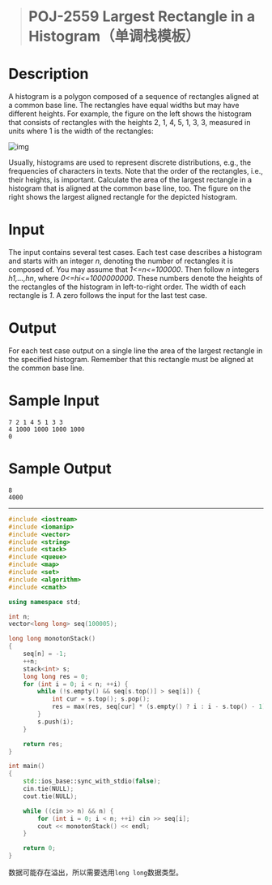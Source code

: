 > # POJ-2559 Largest Rectangle in a Histogram（单调栈模板）

# Description

A histogram is a polygon composed of a sequence of rectangles aligned at a common base line. The rectangles have equal widths but may have different heights. For example, the figure on the left shows the histogram that consists of rectangles with the heights 2, 1, 4, 5, 1, 3, 3, measured in units where 1 is the width of the rectangles:

![img](https://vj.z180.cn/45660aba95464e61adfbbcc7cea2c44c?v=1588550995)

Usually, histograms are used to represent discrete distributions, e.g., the frequencies of characters in texts. Note that the order of the rectangles, i.e., their heights, is important. Calculate the area of the largest rectangle in a histogram that is aligned at the common base line, too. The figure on the right shows the largest aligned rectangle for the depicted histogram.

# Input

The input contains several test cases. Each test case describes a histogram and starts with an integer *n*, denoting the number of rectangles it is composed of. You may assume that *1<=n<=100000*. Then follow *n* integers *h1,...,hn*, where *0<=hi<=1000000000*. These numbers denote the heights of the rectangles of the histogram in left-to-right order. The width of each rectangle is *1*. A zero follows the input for the last test case.

# Output

For each test case output on a single line the area of the largest rectangle in the specified histogram. Remember that this rectangle must be aligned at the common base line.

# Sample Input

```
7 2 1 4 5 1 3 3
4 1000 1000 1000 1000
0
```

# Sample Output

```
8
4000
```

-----

```c++
#include <iostream>
#include <iomanip>
#include <vector>
#include <string>
#include <stack>
#include <queue>
#include <map>
#include <set>
#include <algorithm>
#include <cmath>

using namespace std;

int n;
vector<long long> seq(100005);

long long monotonStack()
{
	seq[n] = -1;
	++n;
	stack<int> s;
	long long res = 0;
	for (int i = 0; i < n; ++i) {
		while (!s.empty() && seq[s.top()] > seq[i]) {
			int cur = s.top(); s.pop();
			res = max(res, seq[cur] * (s.empty() ? i : i - s.top() - 1));
		}
		s.push(i);
	}

	return res;
}

int main()
{
	std::ios_base::sync_with_stdio(false);
	cin.tie(NULL);
	cout.tie(NULL);

    while ((cin >> n) && n) {
    	for (int i = 0; i < n; ++i) cin >> seq[i];
    	cout << monotonStack() << endl;
    }

	return 0;
}
```

数据可能存在溢出，所以需要选用`long long`数据类型。

